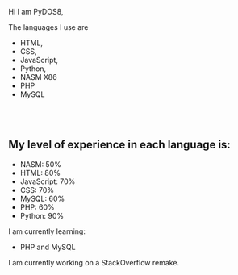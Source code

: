 Hi I am PyDOS8,

The languages I use are 
* HTML,
* CSS,
* JavaScript,
* Python,
* NASM X86
* PHP
* MySQL

## <br/><br/>My level of experience in each language is:
* NASM: 50%
* HTML: 80%
* JavaScript: 70%
* CSS: 70%
* MySQL: 60%
* PHP: 60%
* Python: 90%

I am currently learning:
* PHP and MySQL

I am currently working on a StackOverflow remake.
